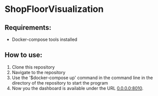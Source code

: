 # ShopFloorVisualization

## Requirements:
* Docker-compose tools installed

## How to use:
1. Clone this repository
2. Navigate to the repository
3. Use the '$docker-compose up' command in the command line in the directory of the repository to start the program
4. Now you the dashboard is available under the URL [0.0.0.0:8010](0.0.0.0:8010).


